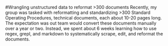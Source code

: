 #Wrangling unstructured data to reformat >300 documents
Recently, my group was tasked with reformatting and standardizing >300 Standard Operating Procedures, technical documents, each about 10-20 pages long. The expectation was out team would convert these documents manually over a year or two. Instead, we spent about 6 weeks learning how to use regex, grepl, and markdown to systematically scrape, edit, and reformat the documents.
